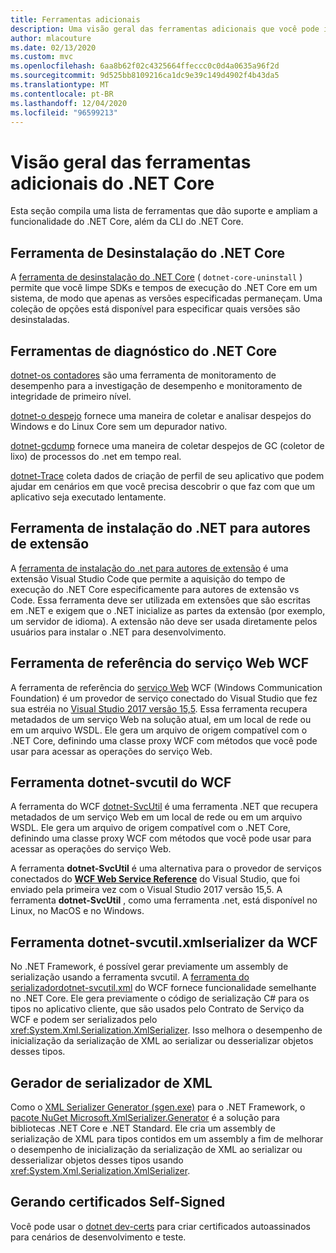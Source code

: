 ```yaml
---
title: Ferramentas adicionais
description: Uma visão geral das ferramentas adicionais que você pode instalar que oferecem suporte e estendem a funcionalidade do .NET Core.
author: mlacouture
ms.date: 02/13/2020
ms.custom: mvc
ms.openlocfilehash: 6aa8b62f02c4325664ffeccc0c0d4a0635a96f2d
ms.sourcegitcommit: 9d525bb8109216ca1dc9e39c149d4902f4b43da5
ms.translationtype: MT
ms.contentlocale: pt-BR
ms.lasthandoff: 12/04/2020
ms.locfileid: "96599213"
---
```

# <a name="net-core-additional-tools-overview"></a>Visão geral das ferramentas adicionais do .NET Core

Esta seção compila uma lista de ferramentas que dão suporte e ampliam a funcionalidade do .NET Core, além da CLI do .NET Core.

## <a name="net-core-uninstall-tool"></a>Ferramenta de Desinstalação do .NET Core

A [ferramenta de desinstalação do .NET Core](https://github.com/dotnet/cli-lab/releases) ( `dotnet-core-uninstall` ) permite que você limpe SDKs e tempos de execução do .NET Core em um sistema, de modo que apenas as versões especificadas permaneçam. Uma coleção de opções está disponível para especificar quais versões são desinstaladas.

## <a name="net-core-diagnostic-tools"></a>Ferramentas de diagnóstico do .NET Core

[dotnet-os contadores](../diagnostics/dotnet-counters.md) são uma ferramenta de monitoramento de desempenho para a investigação de desempenho e monitoramento de integridade de primeiro nível.

[dotnet-o despejo](../diagnostics/dotnet-dump.md) fornece uma maneira de coletar e analisar despejos do Windows e do Linux Core sem um depurador nativo.

[dotnet-gcdump](../diagnostics/dotnet-gcdump.md) fornece uma maneira de coletar despejos de GC (coletor de lixo) de processos do .net em tempo real.

[dotnet-Trace](../diagnostics/dotnet-trace.md) coleta dados de criação de perfil de seu aplicativo que podem ajudar em cenários em que você precisa descobrir o que faz com que um aplicativo seja executado lentamente.

## <a name="net-install-tool-for-extension-authors"></a>Ferramenta de instalação do .NET para autores de extensão

A [ferramenta de instalação do .net para autores de extensão](https://github.com/dotnet/vscode-dotnet-runtime) é uma extensão Visual Studio Code que permite a aquisição do tempo de execução do .NET Core especificamente para autores de extensão vs Code. Essa ferramenta deve ser utilizada em extensões que são escritas em .NET e exigem que o .NET inicialize as partes da extensão (por exemplo, um servidor de idioma). A extensão não deve ser usada diretamente pelos usuários para instalar o .NET para desenvolvimento.

## <a name="wcf-web-service-reference-tool"></a>Ferramenta de referência do serviço Web WCF

A ferramenta de referência do [serviço Web](wcf-web-service-reference-guide.md) WCF (Windows Communication Foundation) é um provedor de serviço conectado do Visual Studio que fez sua estréia no [Visual Studio 2017 versão 15,5](/visualstudio/releasenotes/vs2017-relnotes-v15.5#WCFTools). Essa ferramenta recupera metadados de um serviço Web na solução atual, em um local de rede ou em um arquivo WSDL. Ele gera um arquivo de origem compatível com o .NET Core, definindo uma classe proxy WCF com métodos que você pode usar para acessar as operações do serviço Web.

## <a name="wcf-dotnet-svcutil-tool"></a>Ferramenta dotnet-svcutil do WCF

A ferramenta do WCF [dotnet-SvcUtil](dotnet-svcutil-guide.md) é uma ferramenta .NET que recupera metadados de um serviço Web em um local de rede ou em um arquivo WSDL. Ele gera um arquivo de origem compatível com o .NET Core, definindo uma classe proxy WCF com métodos que você pode usar para acessar as operações do serviço Web.

A ferramenta **dotnet-SvcUtil** é uma alternativa para o provedor de serviços conectados do [**WCF Web Service Reference**](wcf-web-service-reference-guide.md) do Visual Studio, que foi enviado pela primeira vez com o Visual Studio 2017 versão 15,5. A ferramenta **dotnet-SvcUtil** , como uma ferramenta .net, está disponível no Linux, no MacOS e no Windows.

## <a name="wcf-dotnet-svcutilxmlserializer-tool"></a>Ferramenta dotnet-svcutil.xmlserializer da WCF

No .NET Framework, é possível gerar previamente um assembly de serialização usando a ferramenta svcutil. A [ ferramenta do serializadordotnet-svcutil.xml](dotnet-svcutil.xmlserializer-guide.md) do WCF fornece funcionalidade semelhante no .NET Core. Ele gera previamente o código de serialização C# para os tipos no aplicativo cliente, que são usados pelo Contrato de Serviço da WCF e podem ser serializados pelo <xref:System.Xml.Serialization.XmlSerializer>. Isso melhora o desempenho de inicialização da serialização de XML ao serializar ou desserializar objetos desses tipos.

## <a name="xml-serializer-generator"></a>Gerador de serializador de XML

Como o [XML Serializer Generator (sgen.exe)](../../standard/serialization/xml-serializer-generator-tool-sgen-exe.md) para o .NET Framework, o [pacote NuGet Microsoft.XmlSerializer.Generator](https://www.nuget.org/packages/Microsoft.XmlSerializer.Generator) é a solução para bibliotecas .NET Core e .NET Standard. Ele cria um assembly de serialização de XML para tipos contidos em um assembly a fim de melhorar o desempenho de inicialização da serialização de XML ao serializar ou desserializar objetos desses tipos usando <xref:System.Xml.Serialization.XmlSerializer>.

## <a name="generating-self-signed-certificates"></a>Gerando certificados Self-Signed

Você pode usar o [dotnet dev-certs](self-signed-certificates-guide.md) para criar certificados autoassinados para cenários de desenvolvimento e teste.
